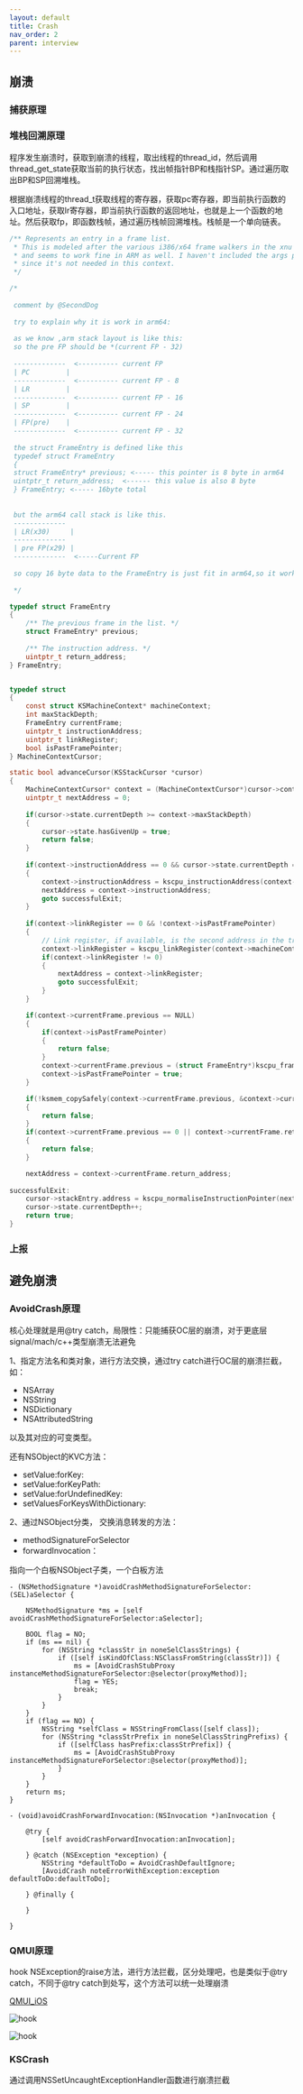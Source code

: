```yaml
---
layout: default
title: Crash
nav_order: 2
parent: interview
---
```


## 崩溃

### 捕获原理


### 堆栈回溯原理

程序发生崩溃时，获取到崩溃的线程，取出线程的thread_id，然后调用thread_get_state获取当前的执行状态，找出帧指针BP和栈指针SP。通过遍历取出BP和SP回溯堆栈。

根据崩溃线程的thread_t获取线程的寄存器，获取pc寄存器，即当前执行函数的入口地址，获取lr寄存器，即当前执行函数的返回地址，也就是上一个函数的地址。然后获取fp，即函数栈帧，通过遍历栈帧回溯堆栈。栈帧是一个单向链表。

~~~C
/** Represents an entry in a frame list.
 * This is modeled after the various i386/x64 frame walkers in the xnu source,
 * and seems to work fine in ARM as well. I haven't included the args pointer
 * since it's not needed in this context.
 */

/*
 
 comment by @SecondDog
 
 try to explain why it is work in arm64:
 
 as we know ,arm stack layout is like this:
 so the pre FP should be *(current FP - 32)
 
 -------------  <---------- current FP
 | PC         |
 -------------  <---------- current FP - 8
 | LR         |
 -------------  <---------- current FP - 16
 | SP         |
 -------------  <---------- current FP - 24
 | FP(pre)    |
 -------------  <---------- current FP - 32
 
 the struct FrameEntry is defined like this
 typedef struct FrameEntry
 {
 struct FrameEntry* previous; <----- this pointer is 8 byte in arm64
 uintptr_t return_address;  <------ this value is also 8 byte
 } FrameEntry; <----- 16byte total
 
 
 but the arm64 call stack is like this.
 -------------
 | LR(x30)     |
 -------------
 | pre FP(x29) |
 -------------  <-----Current FP
 
 so copy 16 byte data to the FrameEntry is just fit in arm64,so it works fine in arm64
 
 */

typedef struct FrameEntry
{
    /** The previous frame in the list. */
    struct FrameEntry* previous;
    
    /** The instruction address. */
    uintptr_t return_address;
} FrameEntry;


typedef struct
{
    const struct KSMachineContext* machineContext;
    int maxStackDepth;
    FrameEntry currentFrame;
    uintptr_t instructionAddress;
    uintptr_t linkRegister;
    bool isPastFramePointer;
} MachineContextCursor;

static bool advanceCursor(KSStackCursor *cursor)
{
    MachineContextCursor* context = (MachineContextCursor*)cursor->context;
    uintptr_t nextAddress = 0;
    
    if(cursor->state.currentDepth >= context->maxStackDepth)
    {
        cursor->state.hasGivenUp = true;
        return false;
    }
    
    if(context->instructionAddress == 0 && cursor->state.currentDepth == 0)
    {
        context->instructionAddress = kscpu_instructionAddress(context->machineContext);
        nextAddress = context->instructionAddress;
        goto successfulExit;
    }
    
    if(context->linkRegister == 0 && !context->isPastFramePointer)
    {
        // Link register, if available, is the second address in the trace.
        context->linkRegister = kscpu_linkRegister(context->machineContext);
        if(context->linkRegister != 0)
        {
            nextAddress = context->linkRegister;
            goto successfulExit;
        }
    }

    if(context->currentFrame.previous == NULL)
    {
        if(context->isPastFramePointer)
        {
            return false;
        }
        context->currentFrame.previous = (struct FrameEntry*)kscpu_framePointer(context->machineContext);
        context->isPastFramePointer = true;
    }

    if(!ksmem_copySafely(context->currentFrame.previous, &context->currentFrame, sizeof(context->currentFrame)))
    {
        return false;
    }
    if(context->currentFrame.previous == 0 || context->currentFrame.return_address == 0)
    {
        return false;
    }

    nextAddress = context->currentFrame.return_address;
    
successfulExit:
    cursor->stackEntry.address = kscpu_normaliseInstructionPointer(nextAddress);
    cursor->state.currentDepth++;
    return true;
}
~~~

### 上报


## 避免崩溃

### AvoidCrash原理

核心处理就是用@try catch，局限性：只能捕获OC层的崩溃，对于更底层signal/mach/c++类型崩溃无法避免

1、指定方法名和类对象，进行方法交换，通过try catch进行OC层的崩溃拦截，如：

- NSArray
- NSString
- NSDictionary
- NSAttributedString

以及其对应的可变类型。

还有NSObject的KVC方法：

- setValue:forKey:
- setValue:forKeyPath:
- setValue:forUndefinedKey:
- setValuesForKeysWithDictionary:

2、通过NSObject分类，	交换消息转发的方法：

- methodSignatureForSelector
- forwardInvocation：

指向一个白板NSObject子类，一个白板方法

~~~
- (NSMethodSignature *)avoidCrashMethodSignatureForSelector:(SEL)aSelector {
    
    NSMethodSignature *ms = [self avoidCrashMethodSignatureForSelector:aSelector];
    
    BOOL flag = NO;
    if (ms == nil) {
        for (NSString *classStr in noneSelClassStrings) {
            if ([self isKindOfClass:NSClassFromString(classStr)]) {
                ms = [AvoidCrashStubProxy instanceMethodSignatureForSelector:@selector(proxyMethod)];
                flag = YES;
                break;
            }
        }
    }
    if (flag == NO) {
        NSString *selfClass = NSStringFromClass([self class]);
        for (NSString *classStrPrefix in noneSelClassStringPrefixs) {
            if ([selfClass hasPrefix:classStrPrefix]) {
                ms = [AvoidCrashStubProxy instanceMethodSignatureForSelector:@selector(proxyMethod)];
            }
        }
    }
    return ms;
}

- (void)avoidCrashForwardInvocation:(NSInvocation *)anInvocation {
    
    @try {
        [self avoidCrashForwardInvocation:anInvocation];
        
    } @catch (NSException *exception) {
        NSString *defaultToDo = AvoidCrashDefaultIgnore;
        [AvoidCrash noteErrorWithException:exception defaultToDo:defaultToDo];
        
    } @finally {
        
    }
    
}
~~~

### QMUI原理

hook NSException的raise方法，进行方法拦截，区分处理吧，也是类似于@try catch，不同于@try catch到处写，这个方法可以统一处理崩溃

[QMUI_iOS](https://github.com/Tencent/QMUI_iOS/commit/cd406c75145e2dc42471e5785f72af6c2958fafa)

![hook](../../../images/Interview/NSExceptionHandler.jpeg)

![hook](../../../images/Interview/hook.jpeg)

### KSCrash

通过调用NSSetUncaughtExceptionHandler函数进行崩溃拦截

